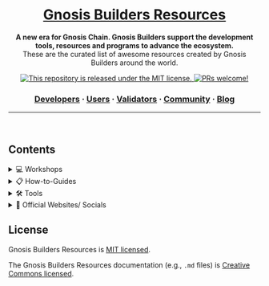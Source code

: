 <div>
  
<h1 align="center">
  <a href="https://github.com/Gnosis-Builders/Resources">
    Gnosis Builders Resources
  </a>
</h1>

<p align="center">
  <strong>A new era for Gnosis Chain. Gnosis Builders support the development tools, resources and programs to advance the ecosystem.</strong><br>
  These are the curated list of awesome resources created by Gnosis Builders around the world.
</p>

<p align="center">
 
<a href="https://github.com/Gnosis-Builders/Resources/blob/master/LICENSE">
    <img src="https://img.shields.io/badge/license-MIT-blue.svg" alt="This repository is released under the MIT license." />
  </a>
<a href="https://github.com/Gnosis-Builders/Resources/blob/master/CONTRIBUTING.md">
    <img src="https://img.shields.io/badge/PRs-welcome-brightgreen.svg" alt="PRs welcome!" />
  </a>
</p>

<h3 align="center">  
  <a href="https://www.gnosis.builders/developers">Developers</a>
  <span> · </span>
  <a href="https://www.gnosis.builders/users">Users</a>
  <span> · </span>
  <a href="https://www.gnosis.builders/validators">Validators</a>
  <span> · </span>
  <a href="https://www.gnosis.builders/community">Community</a>
  <span> · </span>
  <a href="https://www.gnosis.builders/gnosis-builders-blog">Blog</a>
</h3>

</div>

---

<br />

## Contents

<details>
  <summary>
    💻 Workshops
  </summary>
<br />

Useful workshop materials.

- [Web3 Beginner Workshop #1 - Deploy your First Contract on Gnosis Chain](https://github.com/Gnosis-Builders/gc-workshop)
- [Web3 Beginner Workshop #2 - Deploying a DAO on Gnosis Chain](https://github.com/Gnosis-Builders/gc-workshops/tree/main/DAO-Tutorial)
- [Web3 Beginner Workshop #3 - Introduction to Building on Gnosis Chain (Vietnamese)](https://youtu.be/91fF1fL574s)
</details>

<details>
  <summary>
    📋 How-to-Guides
  </summary>

<br />

Useful guides

- [Guide to Running a Gnosis Validator at Home](https://github.com/Gnosis-Builders/Resources/tree/main/How-to-Guides/Validators/Guide-to-Running-a-Gnosis-Validator-at-Home)
- [Guide to Running a Gnosis Validator on Stereum](https://github.com/Gnosis-Builders/Resources/tree/main/How-to-Guides/Validators/Guide-to-Running-a-Gnosis-Validator-on-Stereum)

</details>

<details>
  <summary>
    🛠 Tools
  </summary>
  
<br />

- [xDAI Faucet](https://gnosisfaucet.com/) - This faucet is the official xDAI faucet for Gnosis Chain.
- [Gnosis Chain xDAI Providers Aggregator](https://buyxdai.com/) - Purchase xDAI and GNO with fiat or crypto from trusted providers.
- [Gnosis Chain Wallet Finder](https://gnosiswallets.com/) - Find your Gnosis Chain wallet
- [Gnosis Chain Metrics Dashboard](https://www.gnosismetrics.com/) - Explore relevant analytics and metrics across the Gnosis Chain ecosystem.
- [Validate Gnosis](https://www.validategnosis.com/) - Learn how to validate Gnosis! Validate Gnosis provides step-by-step setup guides that walk you through the process to help you get up and running smoothly.
</details>


<details>
  <summary>
    📝 Official Websites/ Socials
  </summary>

<br />

- [Gnosis Chain Website](https://www.gnosis.io/)
- [Gnosis Chain Official Documentation](https://docs.gnosischain.com/)
- [Gnosis Chain Discord](https://discord.gg/gnosischain)
- [Gnosis Chain Community on Telegram](https://t.me/gnosischain)
- [Gnosis Builders Website](https://www.gnosis.builders/)
- [Gnosis Builders Blog](https://www.gnosis.builders/gnosis-builders-blog)
- [Gnosis Builders Twitter](https://twitter.com/gnosisbuilders)
- [Gnosis Builders Community on Telegram](https://t.me/GnosisBuildersCommunity)
- [Gnosis Builders on Youtube](https://www.youtube.com/@gnosisbuilders)


</details>


## License

Gnosis Builders Resources is [MIT licensed](./LICENSE).

The Gnosis Builders Resources documentation (e.g., `.md` files) is [Creative Commons licensed](./LICENSE-docs).
